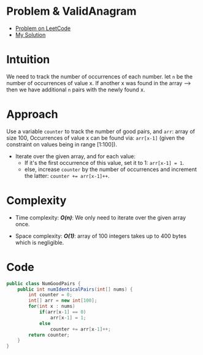 # Problem & ValidAnagram
- [Problem on LeetCode](https://leetcode.com/problems/number-of-good-pairs/)
- [My Solution](https://leetcode.com/problems/number-of-good-pairs/solutions/5628069/java-solution-beats-100-using-counting-array-and-permutation-logic/)

# Intuition
We need to track the number of occurrences of each number.
let `n` be the number of occurrences of value x. If another x was found in the array --> then we have additional `n` pairs with the newly found x.

# Approach
Use a variable `counter` to track the number of good pairs, and `arr`: array of size 100, Occurrences of value x can be found via: `arr[x-1]` (given the constraint on values being in range [1:100]).
- Iterate over the given array, and for each value:
  - If it's the first occurrence of this value, set it to 1: `arr[x-1] = 1`.
  - else, increase `counter` by the number of occurrences and increment the latter: `counter += arr[x-1]++`.

# Complexity
- Time complexity:
  **_O(n)_**: We only need to iterate over the given array once.

- Space complexity:
  **_O(1)_**: array of 100 integers takes up to 400 bytes which is negligible.


# Code
```java
public class NumGoodPairs {
    public int numIdenticalPairs(int[] nums) {
        int counter = 0;
        int[] arr = new int[100];
        for(int x : nums)
            if(arr[x-1] == 0)
                arr[x-1] = 1;
            else
                counter += arr[x-1]++;
        return counter;
    }
}
```